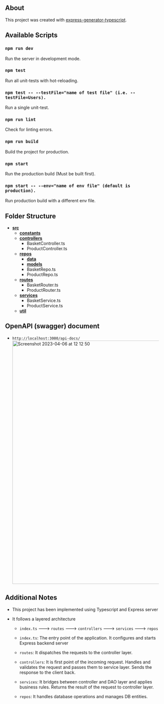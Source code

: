 ## About

This project was created with [express-generator-typescript](https://github.com/seanpmaxwell/express-generator-typescript).

## Available Scripts

### `npm run dev`

Run the server in development mode.

### `npm test`

Run all unit-tests with hot-reloading.

### `npm test -- --testFile="name of test file" (i.e. --testFile=Users).`

Run a single unit-test.

### `npm run lint`

Check for linting errors.

### `npm run build`

Build the project for production.

### `npm start`

Run the production build (Must be built first).

### `npm start -- --env="name of env file" (default is production).`

Run production build with a different env file.

## Folder Structure

- [**src**](src)
  - [**constants**](src/constants)
  - [**controllers**](src/controllers)
    - BasketController.ts
    - ProductController.ts
  - [**repos**](src/repos)
    - [**data**](src/repos/data)
    - [**models**](src/repos/models)
    - BasketRepo.ts
    - ProductRepo.ts
  - [**routes**](src/routes)
    - BasketRouter.ts
    - ProductRouter.ts
  - [**services**](src/services)
    - BasketService.ts
    - ProductService.ts
  - [**util**](src/util)

## OpenAPI (swagger) document

- `http://localhost:3000/api-docs/`
  <img width="797" alt="Screenshot 2023-04-06 at 12 12 50" src="https://user-images.githubusercontent.com/5821127/230361783-1bab1b2b-e643-40fb-8358-00f69ed319e4.png">

## Additional Notes

- This project has been implemented using Typescript and Express server
- It follows a layered architecture

  - `index.ts` ---> `routes` ---> `controllers` ---> `services` ---> `repos`

  - `index.ts`: The entry point of the application. It configures and starts Express backend server
  - `routes`: It dispatches the requests to the controller layer.
  - `controllers`: It is first point of the incoming request. Handles and validates the request and passes them to service layer. Sends the response to the client back.
  - `services`: It bridges between controller and DAO layer and applies business rules. Returns the result of the request to controller layer.
  - `repos`: It handles database operations and manages DB entities.
